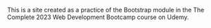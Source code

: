 This is a site created as a practice of the Bootstrap module in the The Complete 2023 Web Development Bootcamp course on Udemy. 
